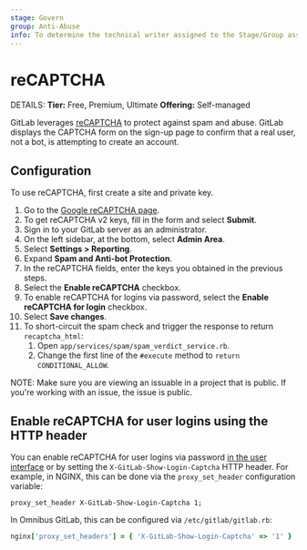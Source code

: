```yaml
---
stage: Govern
group: Anti-Abuse
info: To determine the technical writer assigned to the Stage/Group associated with this page, see https://handbook.gitlab.com/handbook/product/ux/technical-writing/#assignments
---
```


# reCAPTCHA 

DETAILS:
**Tier:** Free, Premium, Ultimate
**Offering:** Self-managed

GitLab leverages [reCAPTCHA](https://www.google.com/recaptcha/about/)
to protect against spam and abuse. GitLab displays the CAPTCHA form on the sign-up page
to confirm that a real user, not a bot, is attempting to create an account.

## Configuration

To use reCAPTCHA, first create a site and private key.

1. Go to the [Google reCAPTCHA page](https://www.google.com/recaptcha/admin).
1. To get reCAPTCHA v2 keys, fill in the form and select **Submit**.
1. Sign in to your GitLab server as an administrator.
1. On the left sidebar, at the bottom, select **Admin Area**.
1. Select **Settings > Reporting**.
1. Expand **Spam and Anti-bot Protection**.
1. In the reCAPTCHA fields, enter the keys you obtained in the previous steps.
1. Select the **Enable reCAPTCHA** checkbox.
1. To enable reCAPTCHA for logins via password, select the **Enable reCAPTCHA for login** checkbox.
1. Select **Save changes**.
1. To short-circuit the spam check and trigger the response to return `recaptcha_html`:
   1. Open `app/services/spam/spam_verdict_service.rb`.
   1. Change the first line of the `#execute` method to `return CONDITIONAL_ALLOW`.

NOTE:
Make sure you are viewing an issuable in a project that is public. If you're working with an issue, the issue is public.

## Enable reCAPTCHA for user logins using the HTTP header

You can enable reCAPTCHA for user logins via password [in the user interface](#configuration)
or by setting the `X-GitLab-Show-Login-Captcha` HTTP header.
For example, in NGINX, this can be done via the `proxy_set_header`
configuration variable:

```nginx
proxy_set_header X-GitLab-Show-Login-Captcha 1;
```

In Omnibus GitLab, this can be configured via `/etc/gitlab/gitlab.rb`:

```ruby
nginx['proxy_set_headers'] = { 'X-GitLab-Show-Login-Captcha' => '1' }
```
